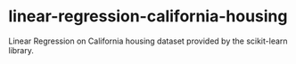 # linear-regression-california-housing
 Linear Regression on California housing dataset provided by the scikit-learn library. 
